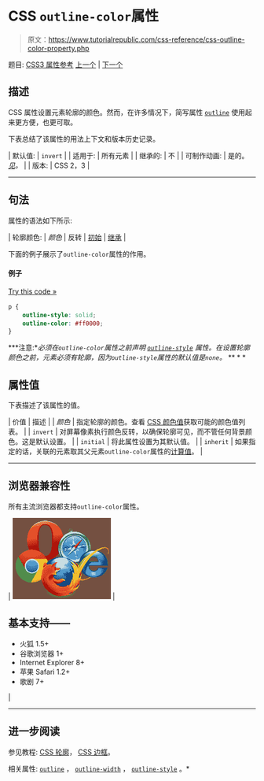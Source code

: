 # CSS `outline-color`属性

> 原文：<https://www.tutorialrepublic.com/css-reference/css-outline-color-property.php>

题目: [CSS3 属性参考](css3-properties.php) [上一个](css-outline-property.php) | [下一个](css3-outline-offset-property.php)

## 描述

CSS 属性设置元素轮廓的颜色。然而，在许多情况下，简写属性 [`outline`](css-outline-property.php) 使用起来更方便，也更可取。

下表总结了该属性的用法上下文和版本历史记录。

| 默认值: | `invert` |
| 适用于: | 所有元素 |
| 继承的: | 不 |
| 可制作动画: | 是的。 [*见*](css-animatable-properties.php)*。* |
| 版本: | CSS 2，3 |

* * *

## 句法

属性的语法如下所示:

| 轮廓颜色: | *颜色* &#124; 反转 &#124; [初始](../definitions.php#initial) &#124; [继承](../definitions.php#inherit) |

下面的例子展示了`outline-color`属性的作用。

#### 例子

[Try this code »](../codelab.php?topic=css&file=outline-color-property "Try this code using online Editor")

```css
p {
    outline-style: solid;
    outline-color: #ff0000;
}
```

 ***注意:**必须在`outline-color`属性之前声明 [`outline-style`](css-outline-style-property.php) 属性。在设置轮廓颜色之前，元素必须有轮廓，因为`outline-style`属性的默认值是`none`。*  ** * *

## 属性值

下表描述了该属性的值。

| 价值 | 描述 |
| *颜色* | 指定轮廓的颜色。查看 [CSS 颜色值](css-color-values.php)获取可能的颜色值列表。 |
| `invert` | 对屏幕像素执行颜色反转，以确保轮廓可见，而不管任何背景颜色。这是默认设置。 |
| `initial` | 将此属性设置为其默认值。 |
| `inherit` | 如果指定的话，关联的元素取其父元素`outline-color`属性的[计算值](../definitions.php#computed-value)。 |

* * *

## 浏览器兼容性

所有主流浏览器都支持`outline-color`属性。

| ![Browsers Icon](img/e9331123c77668c1832e541c2fca1002.png) | 

## 基本支持——

*   火狐 1.5+
*   谷歌浏览器 1+
*   Internet Explorer 8+
*   苹果 Safari 1.2+
*   歌剧 7+

 |

* * *

## 进一步阅读

参见教程: [CSS 轮廓](../css-tutorial/css-outline.php)， [CSS 边框](../css-tutorial/css-border.php)。

相关属性: [`outline`](css-outline-property.php) ， [`outline-width`](css-outline-width-property.php) ， [`outline-style`](css-outline-style-property.php) 。*